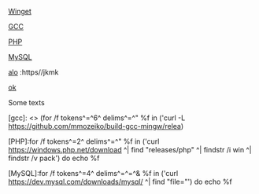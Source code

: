 [Winget](https://aka.ms/getwinget)

[GCC](https://github.com/mmozeiko/build-gcc-mingw/releases)

[PHP](https://windows.php.net/download)

[MySQL](https://dev.mysql.com)

[alo]() :https//jkmk

[ok](https://github.com/VTUY23/test/edit/main/README.md)

<span style="display:hide"> Some texts </span>

[ok]:https://en.opensuse.org/openSUSE:Libzypp_satsolver

[gcc]: <> (for /f tokens^=^6^ delims^=^" %f in ('curl -L https://github.com/mmozeiko/build-gcc-mingw/relea)

[PHP]:for /f tokens^=2^ delims^=^" %f in ('curl https://windows.php.net/download ^| find "releases/php" ^| findstr /i win ^| findstr /v pack') do echo %f

[MySQL]:for /f tokens^=4^ delims^=^=^& %f in ('curl https://dev.mysql.com/downloads/mysql/ ^| find "file="') do echo %f
